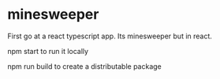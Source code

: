 # minesweeper

First go at a react typescript app. Its minesweeper but in react.

npm start to run it locally

npm run build to create a distributable package
